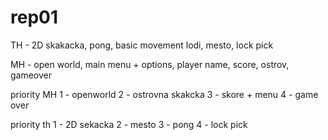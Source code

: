 # rep01
TH - 2D skakacka, pong, basic movement  lodi, mesto, lock pick

MH - open world, main menu + options, player name, score, ostrov, gameover

priority MH
1 - openworld
2 - ostrovna skakcka
3 - skore + menu
4 - game  over

priority th 
1 - 2D sekacka
2 - mesto
3 - pong
4 - lock pick
